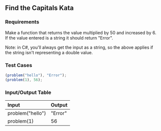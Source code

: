 ## Find the Capitals Kata

### Requirements 

Make a function that returns the value multiplied by 50 and increased by 6. If the value entered is a string it should return "Error".

Note: in C#, you'll always get the input as a string, so the above applies if the string isn't representing a double value.

### Test Cases

```JavaScript
(problem("hello"), "Error");
(problem(1), 56);
```

### Input/Output Table

| Input                                          | Output |
| :--------------------------------------------- | :----- |
| problem("hello")                              | "Error"  |
| problem(1)                              | 56  |

